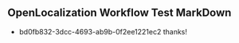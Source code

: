 ## OpenLocalization Workflow Test MarkDown
* bd0fb832-3dcc-4693-ab9b-0f2ee1221ec2 
thanks!<!--HONumber=Mar16_HO2-->
